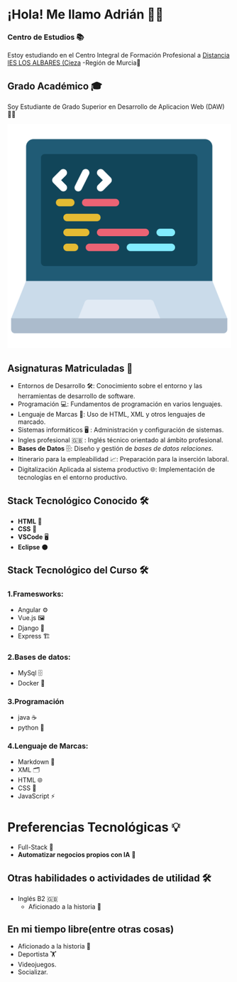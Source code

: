 # ¡Hola! Me llamo Adrián 👨‍💻


### Centro de Estudios 📚
Estoy estudiando en el Centro Integral de Formación Profesional a [Distancia IES LOS ALBARES (Cieza](https://www.ieslosalbares.es/laconservera/)  -Región de Murcia🏫


## Grado Académico 🎓 
Soy Estudiante de Grado Superior en Desarrollo de Aplicacion Web (DAW) 👨‍🎓

![](https://github.com/adrianlopez-ai/adrianlopez-ai/blob/main/programacion.png)


## Asignaturas Matriculadas 📖
 
- Entornos de Desarrollo 🛠️: Conocimiento sobre el entorno y las herramientas de desarrollo de software.
- Programación 💻: Fundamentos de programación en varios lenguajes.
- Lenguaje de Marcas 📝: Uso de HTML, XML y otros lenguajes de marcado.
- Sistemas informáticos 🖥️ : Administración y configuración de sistemas. 
- Ingles profesional 🇬🇧 : Inglés técnico orientado al ámbito profesional.
- **Bases de Datos** 🗄️: Diseño y gestión de *bases de datos relaciones*.
- Itinerario para la empleabilidad 📈: Preparación para la inserción laboral.
- Digitalización Aplicada al sistema productivo 🌐: Implementación de tecnologías en el entorno productivo.


## Stack Tecnológico Conocido 🛠️

- **HTML** 📝
- **CSS**  🎨
- **VSCode** 🖥️
- **Eclipse** 🌑


## Stack Tecnológico del Curso  🛠️


### 1.Framesworks: 

- Angular ⚙️
- Vue.js 🖼️
- Django  🐍
- Express 🏗️

### 2.Bases de datos: 

- MySql 🗄️
- Docker 🐳

### 3.Programación 

- java  ☕
- python  🐍

### 4.Lenguaje de Marcas:

- Markdown 📝
- XML  🗂️
- HTML 🌐
- CSS 🎨
- JavaScript ⚡


# Preferencias Tecnológicas 💡

- Full-Stack 🚀
- **Automatizar negocios propios con IA**  🧠 


## Otras habilidades o actividades de utilidad  🛠️

- Inglés B2  🇬🇧
  - Aficionado a la historia 📜

## En mi tiempo libre(entre otras cosas)

- Aficionado a la historia 📜
- Deportista 🏋️
- Videojuegos.
- Socializar.


